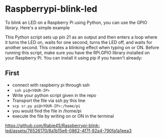 # Raspberrypi-blink-led
To blink an LED on a Raspberry Pi using Python, you can use the GPIO library. Here's a simple example

This Python script sets up pin 21 as an output and then enters a loop where it turns the LED on, waits for one second, turns the LED off, and waits for another second. This creates a blinking effect when typing on or ON.
Before running this script, make sure you have the RPi.GPIO library installed on your Raspberry Pi. You can install it using pip if you haven't already:

## First 
 - connect with raspberry pi through ssh
 - ``` ssh pi@<YOUR-IP>```
 - Write your python script given in the repo
 - Transport the file via ssh py this line
 - ``` scp sr.py pi@<YOUR-IP>:/home/pi ```
 - you would find the file in /home/pi
 - execute the file by writing on or ON in the terminal 

https://github.com/Rabie45/Raspberrypi-blink-led/assets/76526170/8a1b15e6-0862-4f7f-92a4-790fa1a1eea3

